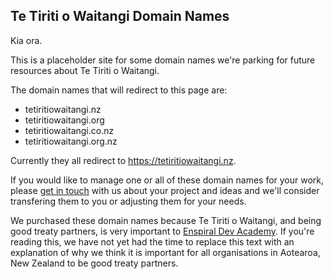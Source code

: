 ## Te Tiriti o Waitangi Domain Names

Kia ora.

This is a placeholder site for some domain names we're parking for future resources about Te Tiriti o Waitangi.

The domain names that will redirect to this page are:

* tetiritiowaitangi.nz
* tetiritiowaitangi.org
* tetiritiowaitangi.co.nz
* tetiritiowaitangi.org.nz

Currently they all redirect to https://tetiritiowaitangi.nz.

If you would like to manage one or all of these domain names for your work, please [get in touch](mailto:hello@devacademy.co.nz?subject=tetiritiowaitangi.nz) with us about your project and ideas and we'll consider transfering them to you or adjusting them for your needs.

We purchased these domain names because Te Tiriti o Waitangi, and being good treaty partners, is very important to [Enspiral Dev Academy](https://devacademy.co.nz). If you're reading this, we have not yet had the time to replace this text with an explanation of why we think it is important for all organisations in Aotearoa, New Zealand to be good treaty partners.

